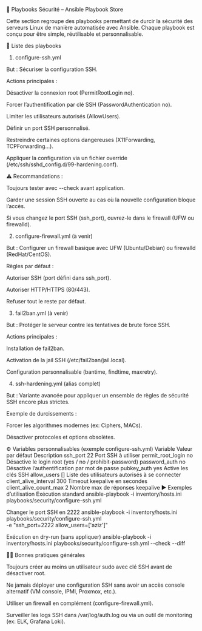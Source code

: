 🔐 Playbooks Sécurité – Ansible Playbook Store

Cette section regroupe des playbooks permettant de durcir la sécurité des serveurs Linux de manière automatisée avec Ansible.
Chaque playbook est conçu pour être simple, réutilisable et personnalisable.

📂 Liste des playbooks
1. configure-ssh.yml

But : Sécuriser la configuration SSH.

Actions principales :

Désactiver la connexion root (PermitRootLogin no).

Forcer l’authentification par clé SSH (PasswordAuthentication no).

Limiter les utilisateurs autorisés (AllowUsers).

Définir un port SSH personnalisé.

Restreindre certaines options dangereuses (X11Forwarding, TCPForwarding…).

Appliquer la configuration via un fichier override (/etc/ssh/sshd_config.d/99-hardening.conf).

⚠️ Recommandations :

Toujours tester avec --check avant application.

Garder une session SSH ouverte au cas où la nouvelle configuration bloque l’accès.

Si vous changez le port SSH (ssh_port), ouvrez-le dans le firewall (UFW ou firewalld).

2. configure-firewall.yml (à venir)

But : Configurer un firewall basique avec UFW (Ubuntu/Debian) ou firewalld (RedHat/CentOS).

Règles par défaut :

Autoriser SSH (port défini dans ssh_port).

Autoriser HTTP/HTTPS (80/443).

Refuser tout le reste par défaut.

3. fail2ban.yml (à venir)

But : Protéger le serveur contre les tentatives de brute force SSH.

Actions principales :

Installation de fail2ban.

Activation de la jail SSH (/etc/fail2ban/jail.local).

Configuration personnalisable (bantime, findtime, maxretry).

4. ssh-hardening.yml (alias complet)

But : Variante avancée pour appliquer un ensemble de règles de sécurité SSH encore plus strictes.

Exemple de durcissements :

Forcer les algorithmes modernes (ex: Ciphers, MACs).

Désactiver protocoles et options obsolètes.

⚙️ Variables personnalisables (exemple configure-ssh.yml)
Variable	Valeur par défaut	Description
ssh_port	22	Port SSH à utiliser
permit_root_login	no	Désactive le login root (yes / no / prohibit-password)
password_auth	no	Désactive l’authentification par mot de passe
pubkey_auth	yes	Active les clés SSH
allow_users	[]	Liste des utilisateurs autorisés à se connecter
client_alive_interval	300	Timeout keepalive en secondes
client_alive_count_max	2	Nombre max de réponses keepalive
▶️ Exemples d’utilisation
Exécution standard
ansible-playbook -i inventory/hosts.ini playbooks/security/configure-ssh.yml

Changer le port SSH en 2222
ansible-playbook -i inventory/hosts.ini playbooks/security/configure-ssh.yml \
  -e "ssh_port=2222 allow_users=['aziz']"

Exécution en dry-run (sans appliquer)
ansible-playbook -i inventory/hosts.ini playbooks/security/configure-ssh.yml --check --diff

🧑‍💻 Bonnes pratiques générales

Toujours créer au moins un utilisateur sudo avec clé SSH avant de désactiver root.

Ne jamais déployer une configuration SSH sans avoir un accès console alternatif (VM console, IPMI, Proxmox, etc.).

Utiliser un firewall en complément (configure-firewall.yml).

Surveiller les logs SSH dans /var/log/auth.log ou via un outil de monitoring (ex: ELK, Grafana Loki).
